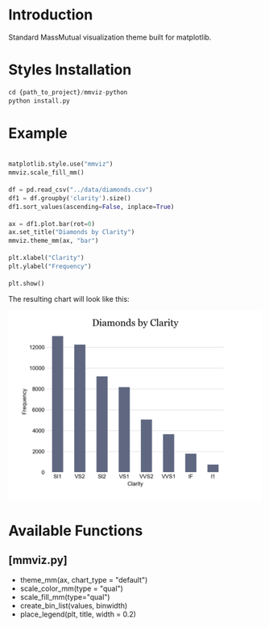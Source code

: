 
# Introduction

Standard MassMutual visualization theme built for matplotlib.

# Styles Installation

``` python
cd {path_to_project}/mmviz-python
python install.py
```

# Example
``` python

matplotlib.style.use("mmviz")
mmviz.scale_fill_mm()

df = pd.read_csv("../data/diamonds.csv")
df1 = df.groupby('clarity').size()
df1.sort_values(ascending=False, inplace=True)

ax = df1.plot.bar(rot=0)
ax.set_title("Diamonds by Clarity")
mmviz.theme_mm(ax, "bar")

plt.xlabel("Clarity")
plt.ylabel("Frequency")

plt.show()

```

The resulting chart will look like this: 

![diamonds_example_screenshot](./screenshots/diamonds_by_clarity.png)

# Available Functions

## [mmviz.py]
* theme_mm(ax, chart_type = "default")
* scale_color_mm(type = "qual")
* scale_fill_mm(type="qual")
* create_bin_list(values, binwidth)
* place_legend(plt, title, width = 0.2)



